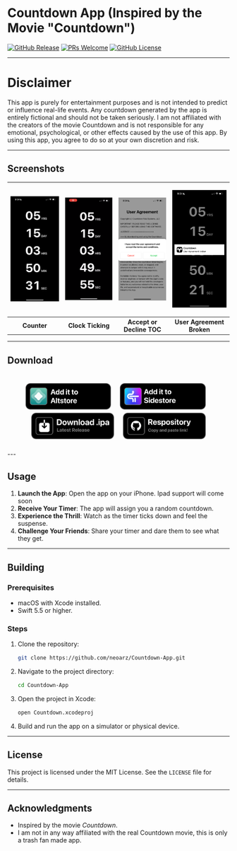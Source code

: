 # Countdown App (Inspired by the Movie "Countdown")

[![GitHub Release](https://img.shields.io/github/v/release/neoarz/Countdown-App?include_prereleases)](https://github.com/neoarz/Countdown-App/releases)
[![PRs Welcome](https://img.shields.io/badge/PRs-welcome-brightgreen.svg?style=flat-square)](https://github.com/neoarz/Countdown-App/pulls)
[![GitHub License](https://img.shields.io/github/license/neoarz/Countdown-App?color=%23C96FAD&cache=none)](https://github.com/neoarz/Countdown-App/blob/main/LICENSE)



---

# Disclaimer

This app is purely for entertainment purposes and is not intended to predict or influence real-life events. Any countdown generated by the app is entirely fictional and should not be taken seriously. I am not affiliated with the creators of the movie Countdown and is not responsible for any emotional, psychological, or other effects caused by the use of this app. By using this app, you agree to do so at your own discretion and risk.

---


## Screenshots

| <p align="center"><picture><source media="(prefers-color-scheme: dark)" srcset="https://raw.githubusercontent.com/neoarz/Countdown-App/main/Assets/Counter.PNG"><source media="(prefers-color-scheme: light)" srcset="https://raw.githubusercontent.com/neoarz/Countdown-App/main/Assets/Counter.PNG"><img alt="Sources" src="https://raw.githubusercontent.com/neoarz/Countdown-App/main/Assets/Counter.PNG" width="200"></picture></p> | <p align="center"><picture><source media="(prefers-color-scheme: dark)" srcset="https://raw.githubusercontent.com/neoarz/Countdown-App/main/Assets/ClockTicking.gif"><source media="(prefers-color-scheme: light)" srcset="https://raw.githubusercontent.com/neoarz/Countdown-App/main/Assets/ClockTicking.gif"><img alt="Store" src="https://raw.githubusercontent.com/neoarz/Countdown-App/main/Assets/ClockTicking.gif" width="200"></picture></p> | <p align="center"><picture><source media="(prefers-color-scheme: dark)" srcset="https://raw.githubusercontent.com/neoarz/Countdown-App/main/Assets/TOC.PNG"><source media="(prefers-color-scheme: light)" srcset="https://raw.githubusercontent.com/neoarz/Countdown-App/main/Assets/TOC.PNG"><img alt="Library" src="https://raw.githubusercontent.com/neoarz/Countdown-App/main/Assets/TOC.PNG" width="200"></picture></p> | <p align="center"><picture><source media="(prefers-color-scheme: dark)" srcset="https://raw.githubusercontent.com/neoarz/Countdown-App/main/Assets/User%20Agreement.PNG"><source media="(prefers-color-scheme: light)" srcset="https://raw.githubusercontent.com/neoarz/Countdown-App/main/Assets/User%20Agreement.PNG"><img alt="Signing" src="https://raw.githubusercontent.com/neoarz/Countdown-App/main/Assets/User%20Agreement.PNG" width="200"></picture></p> |
|:--:|:--:|:--:|:--:|
| **Counter** | **Clock Ticking** | **Accept or Decline TOC** | **User Agreement Broken** |

---
## Download

<h1 align="center">
<a href="https://tinyurl.com/ycxm9jj8"><img src="https://github.com/neoarz/Countdown-App/raw/main/Assets/AddtoAltstore.png" height="60"></a>
&nbsp;
<a href="https://tinyurl.com/cdsidestore"><img src="https://github.com/neoarz/Countdown-App/raw/main/Assets/AddtoSidestore.png" height="60"></a>
&nbsp;
<a href="https://github.com/neoarz/Countdown-App/releases/download/v1.3/Countdown.ipa"><img src="https://github.com/neoarz/Countdown-App/raw/main/Assets/downloadipa.png" height="60"></a>
&nbsp;
<a href="https://raw.githubusercontent.com/neoarz/Countdown-App/refs/heads/main/Countdown.json"><img src="https://github.com/neoarz/Countdown-App/raw/main/Assets/repo.png" height="60"></a>
</h1>
---

## Usage

1. **Launch the App**: Open the app on your iPhone. Ipad support will come soon 
2. **Receive Your Timer**: The app will assign you a random countdown.
3. **Experience the Thrill**: Watch as the timer ticks down and feel the suspense.
4. **Challenge Your Friends**: Share your timer and dare them to see what they get.

---
   
## Building

### Prerequisites
- macOS with Xcode installed.
- Swift 5.5 or higher.

### Steps
1. Clone the repository:
   ```bash
   git clone https://github.com/neoarz/Countdown-App.git
   ```
2. Navigate to the project directory:
   ```bash
   cd Countdown-App
   ```
3. Open the project in Xcode:
   ```bash
   open Countdown.xcodeproj
   ```
4. Build and run the app on a simulator or physical device.

---

## License

This project is licensed under the MIT License. See the `LICENSE` file for details.

---

## Acknowledgments

- Inspired by the movie *Countdown*.
- I am not in any way affiliated with the real Countdown movie, this is only a trash fan made app.

